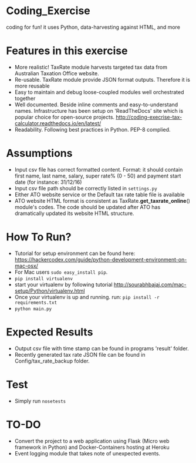 # Coding_Exercise
coding for fun! it uses Python, data-harvesting against HTML, and more

Features in this exercise
=======================
- More realistic! TaxRate module harvests targeted tax data from Australian Taxation Office website.
- Re-usable. TaxRate module provide JSON format outputs. Therefore it is more reusable
- Easy to maintain and debug loose-coupled modules well orchestrated together
- Well documented. Beside inline comments and easy-to-understand names. Infrastructure has been setup on 'ReadTheDocs' site which is popular choice for open-source projects. http://coding-execrise-tax-calculator.readthedocs.io/en/latest/
- Readability. Following best practices in Python. PEP-8 complied.

Assumptions
===========
- Input csv file has correct formatted content. Format: it should contain first name, last name, salary, super rate% (0 - 50) and payment start date (for instance: 31/12/16)
- Input csv file path should be correctly listed in `settings.py`
- Either ATO website service or the Default tax rate table file is available
- ATO website HTML format is consistent as TaxRate.__get_taxrate_online__() module's codes. The code should be updated after ATO has dramatically updated its website HTML structure.

How To Run?
======
- Tutorial for setup environment can be found here: https://hackercodex.com/guide/python-development-environment-on-mac-osx/
- For Mac users `sudo easy_install pip`.
- `pip install virtualenv`
- start your virtualenv by following tutorial http://sourabhbajaj.com/mac-setup/Python/virtualenv.html
- Once your virtualenv is up and running. run: `pip install -r requirements.txt`
- `python main.py`

Expected Results
==============
- Output csv file with time stamp can be found in programs 'result' folder.
- Recently generated tax rate JSON file can be found in Config/tax_rate_backup folder.

Test
=====
- Simply run `nosetests`

TO-DO
=====
- Convert the project to a web application using Flask (Micro web framework in Python) and Docker-Containers hosting at Heroku
- Event logging module that takes note of unexpected events.